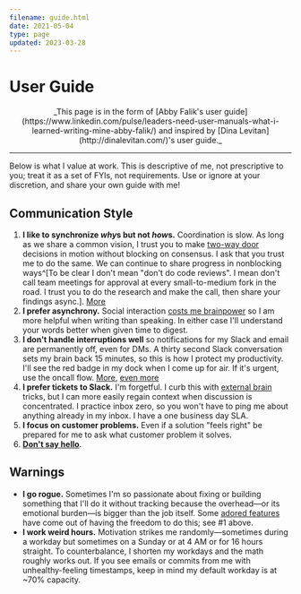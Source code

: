 ```yaml
---
filename: guide.html
date: 2021-05-04
type: page
updated: 2023-03-28
---
```


# User Guide

<center>
_This page is in the form of [Abby Falik's user
guide](https://www.linkedin.com/pulse/leaders-need-user-manuals-what-i-learned-writing-mine-abby-falik/)
and inspired by [Dina Levitan](http://dinalevitan.com/)'s user guide._
</center>

---

Below is what I value at work. This is descriptive of me, not
prescriptive to you; treat it as a set of FYIs, not requirements. Use or ignore
at your discretion, and share your own guide with me!

## Communication Style

<!-- Commenting because I like this idea, but it just doesn't belong here. Maybe somewhere else.
1. **Succinct**: The more people expected to read what I'm writing, the higher the
   cost/benefit of spending time honing it. For widespread pieces, 90% of my
   time is editing. [More](http://www.paulgraham.com/simply.html), [even
   more](http://www.paulgraham.com/useful.html)
-->

1. **I like to synchronize *why*s but not *how*s.** Coordination is slow. As long as we share a
   common vision, I trust you to make [two-way door](https://shit.management/one-way-and-two-way-door-decisions/) decisions in motion without blocking on consensus. I ask that you trust me to do the same. We can continue to share progress in
   nonblocking
   ways^[To be clear I don't mean "don't do code reviews". I mean don't call team
   meetings for approval at every small-to-medium fork in the road. I trust you
   to do the research and make the call, then share your findings async.].
   [More](https://communitywiki.org/wiki/DoOcracy)
2. **I prefer asynchrony.** Social interaction [costs me
   brainpower](autism.html#masking) so I am more helpful
   when writing than speaking. In either case I'll understand your words
   better when given
   time to digest.
3. **I don't handle interruptions well** so notifications for my Slack and email are
   permanently off, even for DMs. A thirty second Slack conversation sets my brain back 15
   minutes, so this is how I protect my productivity.
   I'll see the red badge in my dock
   when I come up for air. If it's urgent, use the oncall flow.
   [More](img/guide-programmerinterrupted.png), [even more](http://www.paulgraham.com/makersschedule.html)
4. **I prefer tickets to Slack.** I'm forgetful. I curb this with [external
   brain](<https://en.wikipedia.org/wiki/External_memory_(psychology)>) tricks,
   but I can more easily regain context when discussion is concentrated. I practice inbox zero, so you won't have to ping me
   about anything already in my inbox. I have a one business day SLA.
5. **I focus on customer problems.** Even if a solution "feels right" be prepared for me to
   ask what customer problem it solves.
6. **[Don't say hello](https://nohello.net/)**.

## Warnings

- **I go rogue.** Sometimes I'm so passionate about fixing or building something
  that I'll do it without tracking because the overhead—or its emotional
  burden—is bigger than the job itself. Some [adored
  features](https://twitter.com/search?q=https%3A%2F%2Ftwitter.com%2Fglcls%2Fstatus%2F720689621466619904&src=typed_query)
  have come out of having the freedom to do this; see #1 above.
- **I work weird hours.** Motivation strikes me randomly—sometimes during a
  workday but sometimes on a Sunday or at 4 AM or for 16 hours straight. To
  counterbalance, I shorten my workdays and the math roughly works out. If
  you see emails or commits from me with unhealthy-feeling timestamps, keep in
  mind my default workday is at ~70% capacity.

